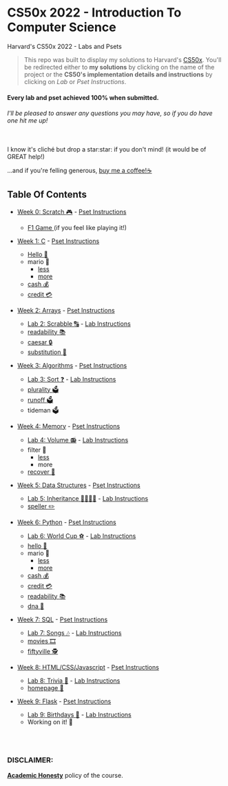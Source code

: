 # CS50x 2022 - Introduction To Computer Science
Harvard's CS50x 2022 - Labs and Psets

> This repo was built to display my solutions to Harvard's <a href='https://cs50.harvard.edu/x/2022/'>CS50x</a>. You'll be redirected either to <b>my solutions</b> by clicking on the name of the project or the <b>CS50's implementation details and instructions</b> by clicking on <i>Lab</i> or <i>Pset Instructions</i>.

#### Every lab and pset achieved 100% when submitted.
###### I'll be pleased to answer any questions you may have, so if you do have one <i>hit me up!</i>

<br>
I know it's cliché but drop a star:star: if you don't mind! (it would be of GREAT help!)

...and if you're felling generous, <a href="https://www.buymeacoffee.com/henrcaio">buy me a coffee!:coffee:</a>

## Table Of Contents

- [Week 0: Scratch :video_game:](/0-Scratch) - <a href='https://cs50.harvard.edu/x/2022/psets/0/scratch/'> Pset Instructions </a>
  * <a href='https://scratch.mit.edu/projects/717016087/'> F1 Game </a> (if you feel like playing it!)

- [Week 1: C](/1-C/) - <a href='https://cs50.harvard.edu/x/2022/psets/1/'> Pset Instructions </a>
  * [Hello :wave:](/1-C/hello)
  * mario :bricks:
    + [less](/1-C/mario/mario-less)
    + [more](/1-C/mario/mario-more/)
  * [cash :moneybag:](/1-C/cash)
  * [credit :credit_card:](/1-C/credit)

- [Week 2: Arrays](/2-Arrays/) - <a href='https://cs50.harvard.edu/x/2022/psets/2/'> Pset Instructions </a> 
  * [Lab 2: Scrabble :capital_abcd:](/2-Arrays/LAB-scrabble) - <a href='https://cs50.harvard.edu/x/2022/labs/2/'> Lab Instructions </a>
  * [readability :books:](/2-Arrays/readability)
  * [caesar :lock:](/2-Arrays/caesar)
  * [substitution :arrows_counterclockwise:](/2-Arrays/substitution)

- [Week 3: Algorithms](/3-Algorithms) - <a href='https://cs50.harvard.edu/x/2022/psets/3/'> Pset Instructions </a>
  * [Lab 3: Sort :question:](/3-Algorithms/LAB-sort) - <a href='https://cs50.harvard.edu/x/2022/labs/3/'> Lab Instructions </a>
  * [plurality :ballot_box:](/3-Algorithms/plurality)
  * [runoff :ballot_box:](/3-Algorithms/runoff)
  * tideman :ballot_box:
  
- [Week 4: Memory](/4-Memory) - <a href='https://cs50.harvard.edu/x/2022/psets/4/'> Pset Instructions </a> 
  * [Lab 4: Volume :radio:](/4-Memory/LAB-volume) - <a href='https://cs50.harvard.edu/x/2022/labs/4/'> Lab Instructions </a>
  * filter :camera_flash:
    + [less](/4-Memory/filter-less/)
    + more
  * [recover :floppy_disk:](/4-Memory/recover)

- [Week 5: Data Structures](/5-DataStructures) - <a href='https://cs50.harvard.edu/x/2022/psets/5/'> Pset Instructions </a>
  * [Lab 5: Inheritance :family_man_woman_girl_boy:](/5-DataStructures/LAB-inheritance) - <a href='https://cs50.harvard.edu/x/2022/labs/5/'> Lab Instructions </a>
  * [speller :pencil2:](/5-DataStructures/speller)

- [Week 6: Python](/6-Python) - <a href='https://cs50.harvard.edu/x/2022/psets/6/'> Pset Instructions </a>
  * [Lab 6: World Cup :soccer:](/6-Python/LAB-worldCup) - <a href='https://cs50.harvard.edu/x/2022/labs/6/'> Lab Instructions </a>
  * [hello :wave:](/6-Python/sentimental-hello)
  * mario :bricks:
    + [less](/6-Python/sentimental-mario-less/)
    + [more](/6-Python/sentimental-mario-more)
  * [cash :moneybag:](/6-Python/sentimental-cash)
  * [credit :credit_card:](/6-Python/sentimental-credit)
  * [readability :books:](/6-Python/sentimental-readability)
  * [dna :dna:](/6-Python/dna)
  
- [Week 7: SQL](7-SQL) - <a href='https://cs50.harvard.edu/x/2022/psets/7/'> Pset Instructions </a>
  * [Lab 7: Songs :notes:](/7-SQL/LAB-songs) - <a href='https://cs50.harvard.edu/x/2022/labs/7/'> Lab Instructions </a>
  * [movies	:film_strip:](/7-SQL/movies)
  * [fiftyville :detective:](/7-SQL/fiftyville)

- [Week 8: HTML/CSS/Javascript](8-HTML-CSS-Javascript/) - <a href='https://cs50.harvard.edu/x/2022/psets/8/'> Pset Instructions </a>
  * [Lab 8: Trivia :newspaper:](/8-HTML-CSS-Javascript/LAB-trivia) - <a href='https://cs50.harvard.edu/x/2022/labs/8/'> Lab Instructions </a>
  * [homepage	:house_with_garden:](/8-HTML-CSS-Javascript/homepage)
  
- [Week 9: Flask](9-Flask/) - <a href='https://cs50.harvard.edu/x/2022/psets/9/'> Pset Instructions </a>
  * [Lab 9: Birthdays :cake:](/9-Flask/birthdays) - <a href='https://cs50.harvard.edu/x/2022/labs/9/'> Lab Instructions </a> 
  * Working on it! :zany_face:

<br>
<br>

### DISCLAIMER:

[**Academic Honesty**](https://cs50.harvard.edu/x/2022/honesty/) policy of the course.
